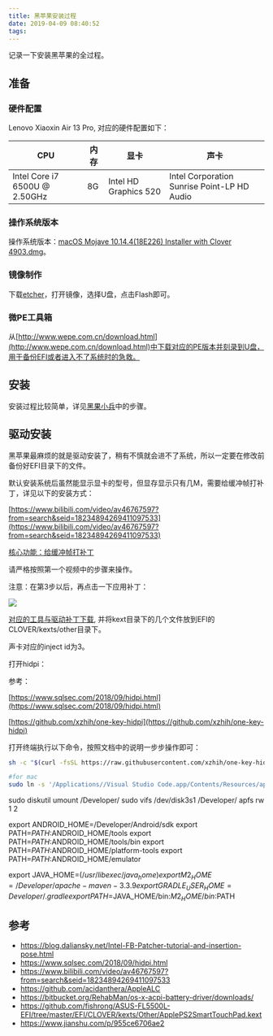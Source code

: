 ```yaml
---
title: 黑苹果安装过程
date: 2019-04-09 08:40:52
tags:
---
```


记录一下安装黑苹果的全过程。

<!-- more -->

## 准备

### 硬件配置

Lenovo Xiaoxin Air 13 Pro, 对应的硬件配置如下：

|CPU|内存|显卡|声卡|
|----|----|-----|-----|
|Intel Core i7 6500U @ 2.50GHz|8G|Intel HD Graphics 520|Intel Corporation Sunrise Point-LP HD Audio|
### 操作系统版本

操作系统版本：[macOS Mojave 10.14.4(18E226) Installer with Clover 4903.dmg](https://mirrors.dtops.cc/iso/MacOS/daliansky_macos/macOS%20Mojave%2010.14.4%2818E226%29%20Installer%20with%20Clover%204903.dmg)。

### 镜像制作

下载[etcher](https://etcher.io/)，打开镜像，选择U盘，点击Flash即可。


### 微PE工具箱

从[http://www.wepe.com.cn/download.html](http://www.wepe.com.cn/download.html)中下载对应的PE版本并刻录到U盘，用于备份EFI或者进入不了系统时的急救。

## 安装

安装过程比较简单，详见[黑果小兵](https://blog.daliansky.net/macOS-Mojave-10.14.4-18E226-official-version-with-Clover-4903-original-image.html)中的步骤。


## 驱动安装

黑苹果最麻烦的就是驱动安装了，稍有不慎就会进不了系统，所以一定要在修改前备份好EFI目录下的文件。

默认安装系统后虽然能显示显卡的型号，但显存显示只有几M，需要给缓冲帧打补丁，详见以下的安装方式：

[https://www.bilibili.com/video/av46767597?from=search&seid=18234894269411097533](https://www.bilibili.com/video/av46767597?from=search&seid=18234894269411097533)

[核心功能：给缓冲帧打补丁](https://blog.daliansky.net/Intel-FB-Patcher-tutorial-and-insertion-pose.html)

请严格按照第一个视频中的步骤来操作。

注意：在第3步以后，再点击一下应用补丁：

![](/images/apple_display_settings.png)

[对应的工具与驱动补丁下载](/files/apple_tools.zip), 并将kext目录下的几个文件放到EFI的CLOVER/kexts/other目录下。

声卡对应的inject id为3。

打开hidpi：

参考：

[https://www.sqlsec.com/2018/09/hidpi.html](https://www.sqlsec.com/2018/09/hidpi.html)

[https://github.com/xzhih/one-key-hidpi](https://github.com/xzhih/one-key-hidpi)

打开终端执行以下命令，按照文档中的说明一步步操作即可：

```bash
sh -c "$(curl -fsSL https://raw.githubusercontent.com/xzhih/one-key-hidpi/master/hidpi-zh.sh)"
```


```bash
#for mac
sudo ln -s '/Applications//Visual Studio Code.app/Contents/Resources/app/bin/code' /usr/bin/code
```

sudo diskutil umount  /Developer/
sudo vifs
/dev/disk3s1 /Developer/ apfs rw 1 2

export ANDROID_HOME=/Developer/Android/sdk
export PATH=$PATH:$ANDROID_HOME/tools
export PATH=$PATH:$ANDROID_HOME/tools/bin
export PATH=$PATH:$ANDROID_HOME/platform-tools
export PATH=$PATH:$ANDROID_HOME/emulator

export JAVA_HOME=$(/usr/libexec/java_home)
export M2_HOME=/Developer/apache-maven-3.3.9
export GRADLE_USER_HOME=Developer/.gradle
export PATH=$JAVA_HOME/bin:$M2_HOME/bin:$PATH

## 参考

- https://blog.daliansky.net/Intel-FB-Patcher-tutorial-and-insertion-pose.html
- https://www.sqlsec.com/2018/09/hidpi.html
- https://www.bilibili.com/video/av46767597?from=search&seid=18234894269411097533
- https://github.com/acidanthera/AppleALC
- https://bitbucket.org/RehabMan/os-x-acpi-battery-driver/downloads/
- https://github.com/fishrong/ASUS-FL5500L-EFI/tree/master/EFI/CLOVER/kexts/Other/ApplePS2SmartTouchPad.kext
- https://www.jianshu.com/p/955ce6706ae2
